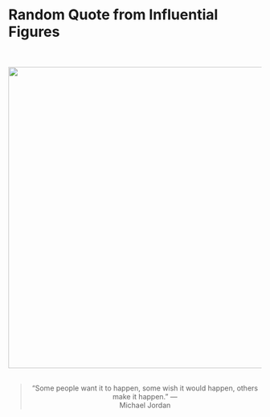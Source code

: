 # Random Quote from Influential Figures

<div align="center">
  <br>
  <br>
  <a href="https://en.wikipedia.org/wiki/Michael_Jordan" title="Michael Jordan - Wikipedia"><img src="https://upload.wikimedia.org/wikipedia/commons/a/ae/Michael_Jordan_in_2014.jpg" width="600px"></a>
  <br>
  <br>
  <blockquote>&ldquo;Some people want it to happen, some wish it would happen, others make it happen.&rdquo; &mdash; <footer>Michael Jordan</footer></blockquote>
</div>
  